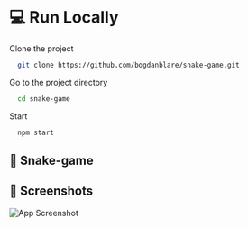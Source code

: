 # 💻 Run Locally

Clone the project

```bash
  git clone https://github.com/bogdanblare/snake-game.git
```

Go to the project directory

```bash
  cd snake-game
```

Start

```bash
  npm start
```

## 🚀 Snake-game

## 📸 Screenshots

![App Screenshot]()
